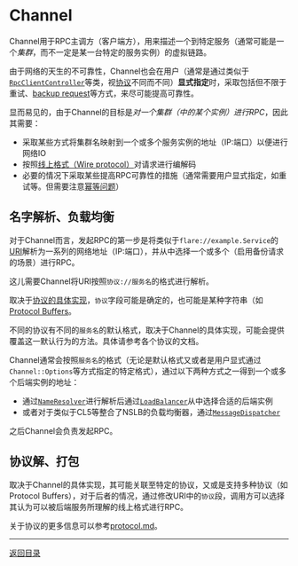 # Channel

Channel用于RPC主调方（客户端方），用来描述一个到特定服务（通常可能是一个*集群*，而不一定是某一台特定的服务实例）的虚拟链路。

由于网络的天生的不可靠性，Channel也会在用户（通常是通过类似于[`RpcClientController`](../rpc/rpc_client_controller.h)等类，视[协议](protocol.md)不同而不同）**显式指定**时，采取包括但不限于重试、[backup request](http://highscalability.com/blog/2012/6/18/google-on-latency-tolerant-systems-making-a-predictable-whol.html)等方式，来尽可能提高可靠性。

显而易见的，由于Channel的目标是*对一个集群（中的某个实例）进行RPC*，因此其需要：

- 采取某些方式将集群名映射到一个或多个服务实例的地址（IP:端口）以便进行网络IO
- 按照[线上格式（Wire protocol）](https://en.wikipedia.org/wiki/Wire_protocol)对请求进行编解码
- 必要的情况下采取某些提高RPC可靠性的措施（通常需要用户显式指定，如重试等。但需要注意[幂等问题](https://en.wikipedia.org/wiki/Idempotence)）

## 名字解析、负载均衡

对于Channel而言，发起RPC的第一步是将类似于`flare://example.Service`的[URI](https://tools.ietf.org/html/rfc3986)解析为一系列的网络地址（IP:端口），并从中选择一个或多个（启用备份请求的场景）进行RPC。

这儿需要Channel将URI按照`协议://服务名`的格式进行解析。

取决于[协议的具体实现](protocol.md)，`协议`字段可能是确定的，也可能是某种字符串（如[Protocol Buffers](protocol/protocol-buffers.md)。

不同的协议有不同的`服务名`的默认格式，取决于Channel的具体实现，可能会提供覆盖这一默认行为的方法。具体请参考各个协议的文档。

Channel通常会按照`服务名`的格式（无论是默认格式又或者是用户显式通过`Channel::Options`等方式指定的特定格式），通过以下两种方式之一得到一个或多个后端实例的地址：

- 通过[`NameResolver`](nslb.md)进行解析后通过[`LoadBalancer`](nslb.md)从中选择合适的后端实例
- 或者对于类似于CL5等整合了NSLB的负载均衡器，通过[`MessageDispatcher`](nslb.md)

之后Channel会负责发起RPC。

## 协议解、打包

取决于Channel的具体实现，其可能关联至特定的协议，又或是支持多种协议（如Protocol Buffers），对于后者的情况，通过修改URI中的`协议`段，调用方可以选择其认为可以被后端服务所理解的线上格式进行RPC。

关于协议的更多信息可以参考[protocol.md](protocol.md)。

---
[返回目录](README.md)
